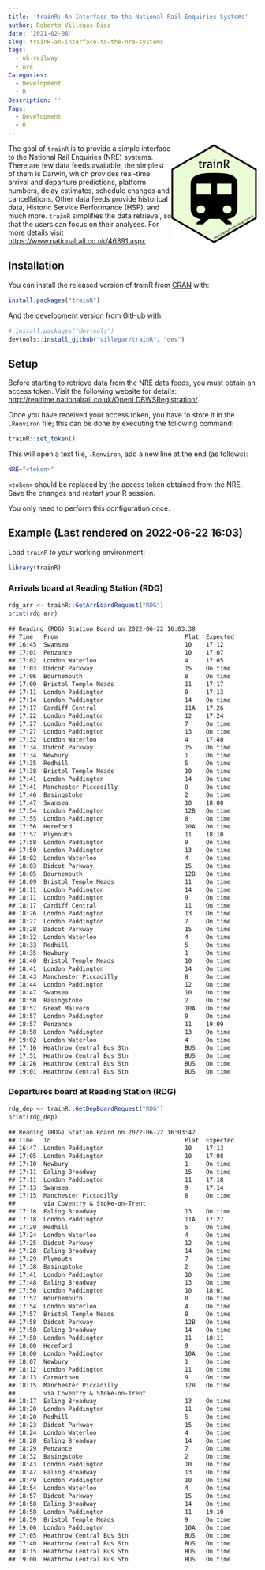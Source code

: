 ```yaml
---
title: 'trainR: An Interface to the National Rail Enquiries Systems'
author: Roberto Villegas-Diaz
date: '2021-02-08'
slug: trainR-an-interface-to-the-nre-systems
tags:
  - uk-railway
  - nre
Categories:
  - Development
  - R
Description: ''
Tags:
  - Development
  - R
---
```


<img src="https://raw.githubusercontent.com/villegar/trainR/main/inst/images/logo.png" alt="logo" align="right" height=200px/>

The goal of `trainR` is to provide a simple interface to the 
National Rail Enquiries (NRE) systems. There are few data feeds 
available, the simplest of them is Darwin, which provides real-time 
arrival and departure predictions, platform numbers, delay estimates, 
schedule changes and cancellations. Other data feeds provide historical 
data, Historic Service Performance (HSP), and much more. `trainR` 
simplifies the data retrieval, so that the users can focus on their 
analyses. For more details visit 
https://www.nationalrail.co.uk/46391.aspx.

## Installation

You can install the released version of trainR from [CRAN](https://CRAN.R-project.org) with:

``` r
install.packages("trainR")
```

And the development version from [GitHub](https://github.com/) with:

``` r
# install.packages("devtools")
devtools::install_github("villegar/trainR", "dev")
```

## Setup
Before starting to retrieve data from the NRE data feeds, you must obtain an access token. 
Visit the following website for details: http://realtime.nationalrail.co.uk/OpenLDBWSRegistration/

Once you have received your access token, you have to store it in the `.Renviron` file; this can be 
done by executing the following command:


```r
trainR::set_token()
```

This will open a text file, `.Renviron`, add a new line at the end (as follows):

```bash
NRE="<token>"
```

`<token>` should be replaced by the access token obtained from the NRE. Save the changes and restart 
your R session.

You only need to perform this configuration once.

## Example (Last rendered on 2022-06-22 16:03)

Load `trainR` to your working environment:

```r
library(trainR)
```

### Arrivals board at Reading Station (RDG)


```r
rdg_arr <- trainR::GetArrBoardRequest("RDG")
print(rdg_arr)
```

```
## Reading (RDG) Station Board on 2022-06-22 16:03:38
## Time   From                                    Plat  Expected
## 16:45  Swansea                                 10    17:12
## 17:01  Penzance                                10    17:07
## 17:02  London Waterloo                         4     17:05
## 17:03  Didcot Parkway                          15    On time
## 17:06  Bournemouth                             8     On time
## 17:09  Bristol Temple Meads                    11    17:17
## 17:11  London Paddington                       9     17:13
## 17:14  London Paddington                       14    On time
## 17:17  Cardiff Central                         11A   17:26
## 17:22  London Paddington                       12    17:24
## 17:27  London Paddington                       7     On time
## 17:27  London Paddington                       13    On time
## 17:32  London Waterloo                         4     17:40
## 17:34  Didcot Parkway                          15    On time
## 17:34  Newbury                                 1     On time
## 17:35  Redhill                                 5     On time
## 17:38  Bristol Temple Meads                    10    On time
## 17:41  London Paddington                       14    On time
## 17:41  Manchester Piccadilly                   8     On time
## 17:46  Basingstoke                             2     On time
## 17:47  Swansea                                 10    18:00
## 17:54  London Paddington                       12B   On time
## 17:55  London Paddington                       8     On time
## 17:56  Hereford                                10A   On time
## 17:57  Plymouth                                11    18:10
## 17:58  London Paddington                       9     On time
## 17:59  London Paddington                       13    On time
## 18:02  London Waterloo                         4     On time
## 18:03  Didcot Parkway                          15    On time
## 18:05  Bournemouth                             12B   On time
## 18:09  Bristol Temple Meads                    11    On time
## 18:11  London Paddington                       14    On time
## 18:11  London Paddington                       9     On time
## 18:17  Cardiff Central                         11    On time
## 18:26  London Paddington                       13    On time
## 18:27  London Paddington                       7     On time
## 18:28  Didcot Parkway                          15    On time
## 18:32  London Waterloo                         4     On time
## 18:33  Redhill                                 5     On time
## 18:35  Newbury                                 1     On time
## 18:40  Bristol Temple Meads                    10    On time
## 18:41  London Paddington                       14    On time
## 18:43  Manchester Piccadilly                   8     On time
## 18:44  London Paddington                       12    On time
## 18:47  Swansea                                 10    On time
## 18:50  Basingstoke                             2     On time
## 18:57  Great Malvern                           10A   On time
## 18:57  London Paddington                       9     On time
## 18:57  Penzance                                11    19:09
## 18:58  London Paddington                       13    On time
## 19:02  London Waterloo                         4     On time
## 17:16  Heathrow Central Bus Stn                BUS   On time
## 17:51  Heathrow Central Bus Stn                BUS   On time
## 18:26  Heathrow Central Bus Stn                BUS   On time
## 19:01  Heathrow Central Bus Stn                BUS   On time
```

### Departures board at Reading Station (RDG)


```r
rdg_dep <- trainR::GetDepBoardRequest("RDG")
print(rdg_dep)
```

```
## Reading (RDG) Station Board on 2022-06-22 16:03:42
## Time   To                                      Plat  Expected
## 16:47  London Paddington                       10    17:13
## 17:05  London Paddington                       10    17:08
## 17:10  Newbury                                 1     On time
## 17:11  Ealing Broadway                         15    On time
## 17:11  London Paddington                       11    17:18
## 17:13  Swansea                                 9     17:14
## 17:15  Manchester Piccadilly                   8     On time
##        via Coventry & Stoke-on-Trent           
## 17:18  Ealing Broadway                         13    On time
## 17:18  London Paddington                       11A   17:27
## 17:20  Redhill                                 5     On time
## 17:24  London Waterloo                         4     On time
## 17:25  Didcot Parkway                          12    On time
## 17:28  Ealing Broadway                         14    On time
## 17:29  Plymouth                                7     On time
## 17:38  Basingstoke                             2     On time
## 17:41  London Paddington                       10    On time
## 17:48  Ealing Broadway                         13    On time
## 17:50  London Paddington                       10    18:01
## 17:52  Bournemouth                             8     On time
## 17:54  London Waterloo                         4     On time
## 17:57  Bristol Temple Meads                    8     On time
## 17:58  Didcot Parkway                          12B   On time
## 17:58  Ealing Broadway                         14    On time
## 17:58  London Paddington                       11    18:11
## 18:00  Hereford                                9     On time
## 18:00  London Paddington                       10A   On time
## 18:07  Newbury                                 1     On time
## 18:12  London Paddington                       11    On time
## 18:13  Carmarthen                              9     On time
## 18:15  Manchester Piccadilly                   12B   On time
##        via Coventry & Stoke-on-Trent           
## 18:17  Ealing Broadway                         13    On time
## 18:20  London Paddington                       11    On time
## 18:20  Redhill                                 5     On time
## 18:23  Didcot Parkway                          15    On time
## 18:24  London Waterloo                         4     On time
## 18:28  Ealing Broadway                         14    On time
## 18:29  Penzance                                7     On time
## 18:32  Basingstoke                             2     On time
## 18:43  London Paddington                       10    On time
## 18:47  Ealing Broadway                         13    On time
## 18:49  London Paddington                       10    On time
## 18:54  London Waterloo                         4     On time
## 18:57  Didcot Parkway                          15    On time
## 18:58  Ealing Broadway                         14    On time
## 18:58  London Paddington                       11    19:10
## 18:59  Bristol Temple Meads                    9     On time
## 19:00  London Paddington                       10A   On time
## 17:05  Heathrow Central Bus Stn                BUS   On time
## 17:40  Heathrow Central Bus Stn                BUS   On time
## 18:15  Heathrow Central Bus Stn                BUS   On time
## 19:00  Heathrow Central Bus Stn                BUS   On time
```
